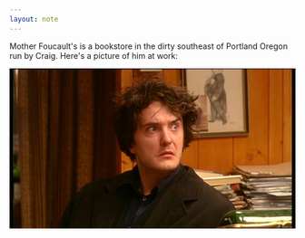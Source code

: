 ```yaml
---
layout: note
---
```


Mother Foucault's is a bookstore in the dirty southeast of Portland Oregon run by Craig. Here's a picture of him at work:

![](assets/bernard-black.png)